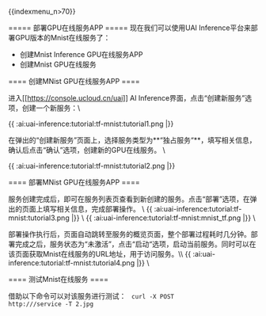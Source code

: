 {{indexmenu_n>70}}

===== 部署GPU在线服务APP =====
现在我们可以使用UAI Inference平台来部署GPU版本的Mnist在线服务了：
  * 创建Mnist Inference GPU在线服务APP
  * 创建Mnist GPU在线服务

==== 创建MNist GPU在线服务APP ====

进入[[https://console.ucloud.cn/uai]] AI Inference界面，点击“创建新服务”选项，创建一个新服务：\\

{{ :ai:uai-inference:tutorial:tf-mnist:tutorial1.png |}}

在弹出的“创建新服务”页面上，选择服务类型为**“独占服务“**，填写相关信息，确认后点击“确认”选项，创建新的GPU在线服务。 \\

{{ :ai:uai-inference:tutorial:tf-mnist:tutorial2.png |}}






==== 部署MNist GPU在线服务APP ====

服务创建完成后，即可在服务列表页查看到新创建的服务。点击“部署”选项，在弹出的页面上填写相关信息，完成部署操作。 \\
{{ :ai:uai-inference:tutorial:tf-mnist:tutorial3.png |}} \\
{{ :ai:uai-inference:tutorial:tf-mnist:mnist_tf.png |}} \\

部署操作执行后，页面自动跳转至服务的概览页面，整个部署过程耗时几分钟。部署完成之后，服务状态为“未激活”，点击“启动“选项，启动当前服务。同时可以在该页面获取Mnist在线服务的URL地址，用于访问服务。\\\\
{{ :ai:uai-inference:tutorial:tf-mnist:tutorial4.png |}} \\

==== 测试Mnist在线服务 ====

借助以下命令可以对该服务进行测试：
<code>
curl -X POST http://<URL>/service -T 2.jpg
</code>


